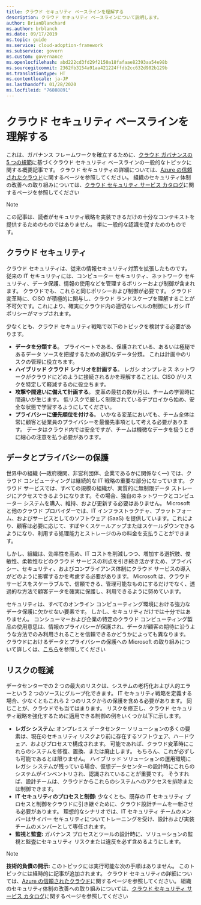 ```yaml
---
title: クラウド セキュリティ ベースラインを理解する
description: クラウド セキュリティ ベースラインについて説明します。
author: BrianBlanchard
ms.author: brblanch
ms.date: 09/17/2019
ms.topic: guide
ms.service: cloud-adoption-framework
ms.subservice: govern
ms.custom: governance
ms.openlocfilehash: abd222cd3fd29f2150a18fafaae82393aa54e98b
ms.sourcegitcommit: 2362fb3154a91aa421224ffdb2cc632d982b129b
ms.translationtype: HT
ms.contentlocale: ja-JP
ms.lasthandoff: 01/28/2020
ms.locfileid: "76808891"
---
```

# <a name="understand-the-cloud-security-baseline"></a>クラウド セキュリティ ベースラインを理解する

これは、ガバナンス フレームワークを確立するために、[クラウド ガバナンスの 5 つの規範](../governance-disciplines.md)に基づくクラウド セキュリティ ベースラインの一般的なトピックに関する概要記事です。 クラウド セキュリティの詳細については、[Azure の信頼されたクラウド](https://azure.microsoft.com/overview/trusted-cloud)に関するページを参照してください。 組織のセキュリティ体制の改善への取り組みについては、[クラウド セキュリティ サービス カタログ](https://www.microsoft.com/security/information-protection)に関するページを参照してください

> [!NOTE]
> この記事は、読者がセキュリティ戦略を実装できるだけの十分なコンテキストを提供するためのものではありません。 単に一般的な認識を促すためのものです。

## <a name="cloud-security"></a>クラウド セキュリティ

クラウド セキュリティは、従来の情報セキュリティ対策を拡張したものです。 従来の IT セキュリティには、コンピューター セキュリティ、ネットワーク セキュリティ、データ保護、情報の使用などを管理するポリシーおよび制御が含まれます。 クラウドでも、これらと同じポリシーおよび制御が必要です。 クラウド変革時に、CISO が積極的に関与し、クラウド ランドスケープを理解することが不可欠です。これにより、確実にクラウド内の適切なレベルの制御にレガシ IT ポリシーがマップされます。

少なくとも、クラウド セキュリティ戦略で以下のトピックを検討する必要があります。

- **データを分類する**。 プライベートである、保護されている、あるいは極秘であるデータ ソースを把握するための適切なデータ分類。 これは計画中のリスクの管理に役立ちます。
- **ハイブリッド クラウド シナリオを計画する**。 レガシ オンプレミス ネットワークがクラウドにどのように接続されるかを理解することは、CISO がリスクを特定して軽減するのに役立ちます。
- **攻撃や間違いに備えて計画する**。 変革の最初の数か月は、チームの学習時に間違いが生じます。 低リスクで厳しく制限されているデプロイから始め、安全な状態で学習するようにしてください。
- **プライバシーに優先順位を付ける**。 いかなる変革においても、チーム全体は常に顧客と従業員のプライバシーを最優先事項として考える必要があります。 データはクラウド内では安全ですが、チームは機微なデータを扱うときに細心の注意を払う必要があります。

## <a name="protecting-data-and-privacy"></a>データとプライバシーの保護

世界中の組織 (&mdash;政府機関、非営利団体、企業であるかに関係なく&mdash;) では、クラウド コンピューティングは継続的な IT 戦略の重要な部分になっています。 クラウド サービスでは、すべての規模の組織が、実質的に無制限データ ストレージにアクセスできるようになります。その場合、独自のネットワークとコンピューター システムを購入、維持、および更新する必要はありません。 Microsoft と他のクラウド プロバイダーでは、IT インフラストラクチャ、プラットフォーム、およびサービスとしてのソフトウェア (SaaS) を提供しています。これにより、顧客は必要に応じて、すばやくスケールアップまたはスケールダウンできるようになり、利用する処理能力とストレージのみの料金を支払うことができます。

しかし、組織は、効率性を高め、IT コストを削減しつつ、増加する選択肢、俊敏性、柔軟性などのクラウド サービスの利点を引き続き活かすため、プライバシー、セキュリティ、およびコンプライアンス体制にクラウド サービスの導入がどのように影響するかを考慮する必要があります。 Microsoft は、クラウド サービスをスケーラブルで、信頼できる、管理可能なものにするだけでなく、透過的な方法で顧客データを確実に保護し、利用できるように努めています。

セキュリティは、すべてのオンライン コンピューティング環境における強力なデータ保護に欠かせない要素です。 しかし、セキュリティだけでは十分ではありません。 コンシューマーおよび企業の特定のクラウド コンピューティング製品の使用意思は、情報のプライバシーが保護され、データが顧客の期待に沿うような方法でのみ利用されることを信頼できるかどうかによっても異なります。 クラウドにおけるデータとプライバシーの保護への Microsoft の取り組みについて詳しくは、[こちら](https://go.microsoft.com/fwlink/?LinkId=808242&clcid=0x409)を参照してください

## <a name="risk-mitigation"></a>リスクの軽減

データセンターでの 2 つの最大のリスクは、システムの老朽化および人的エラーという 2 つのソースにグループ化できます。 IT セキュリティ戦略を定義する場合、少なくともこれら 2 つのリスクからの保護を含める必要があります。 同じことが、クラウドでも当てはまります。 リスクを修正し、クラウド セキュリティ戦略を強化するために適用できる制御の例をいくつか以下に示します。

- **レガシ システム:** オンプレミス データセンター ソリューションの多くの要素は、現在のセキュリティ リスクより前に存在するソフトウェア、ハードウェア、およびプロセスで構成されます。 可能であれば、クラウド変革時にこれらのシステムを修復、置換、または廃止します。 もちろん、これが必ずしも可能であるとは限りません。 ハイブリッド ソリューションの運用環境にレガシ システムが残っている場合、仮想データセンターの設計時にこれらのシステムがインベントリされ、認識されていることが重要です。 そうすれば、設計チームは、クラウドからこれらのシステムへのアクセスを排除または制御できます。
- **IT セキュリティのプロセスと制御:** 少なくとも、既存の IT セキュリティ プロセスと制御をクラウドに引き継ぐために、クラウド設計チームを一新させる必要があります。 理想的なシナリオでは、IT セキュリティ チームのメンバーはサイバー セキュリティについてトレーニングを受け、設計および実装チームのメンバーとして専任されます。
- **監視と監査:** ガバナンス プロセスとツールの設計時に、ソリューションの監視と監査にセキュリティ リスクまたは違反を必ず含めるようにします。

> [!NOTE]
> **技術的負債の開示:** このトピックには実行可能な次の手順はありません。 このトピックには経時的に記事が追加されます。 クラウド セキュリティの詳細については、[Azure の信頼されたクラウド](https://azure.microsoft.com/overview/trusted-cloud)に関するページを参照してください。 組織のセキュリティ体制の改善への取り組みについては、[クラウド セキュリティ サービス カタログ](https://www.microsoft.com/security/information-protection)に関するページを参照してください
